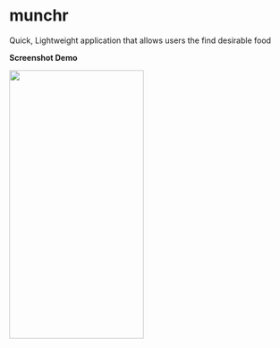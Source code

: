 # munchr
Quick, Lightweight application that allows users the find desirable food


**Screenshot Demo**
<div><img src="assets/swipe.gif" width="240" height="480"/></div>

